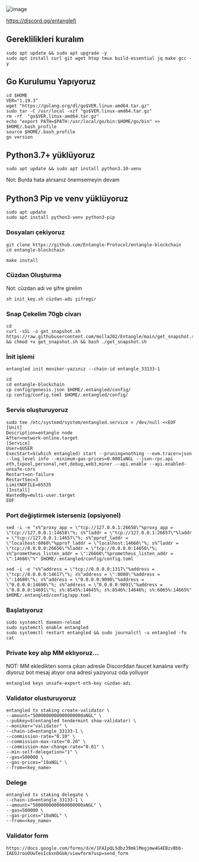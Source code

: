 ![image](https://github.com/molla202/Entangle/assets/91562185/e3546025-de57-498c-b68f-0d319a3d429f)



https://discord.gg/entanglefi
## Gereklilikleri kuralım
```
sudo apt update && sudo apt upgrade -y
sudo apt install curl git wget htop tmux build-essential jq make gcc -y
```
## Go Kurulumu Yapıyoruz
```
cd $HOME
VER="1.19.3"
wget "https://golang.org/dl/go$VER.linux-amd64.tar.gz"
sudo tar -C /usr/local -xzf "go$VER.linux-amd64.tar.gz"
rm -rf  "go$VER.linux-amd64.tar.gz"
echo "export PATH=$PATH:/usr/local/go/bin:$HOME/go/bin" >> $HOME/.bash_profile
source $HOME/.bash_profile
go version
```
## Python3.7+  yüklüyoruz
```
sudo apt update && sudo apt install python3.10-venv
```
Not: Burda hata alırsanız önemsemeyin devam
## Python3 Pip ve venv yüklüyoruz  
```
sudo apt update
sudo apt install python3-venv python3-pip
```

### Dosyaları çekiyoruz
```
git clone https://github.com/Entangle-Protocol/entangle-blockchain
cd entangle-blockchain
```
```
make install
```
### Cüzdan Oluşturma
Not: cüzdan adı ve şifre girelim
```
sh init_key.sh cüzdan-adı şifregir
```
### Snap Çekelim 70gb civarı
```
cd
curl -sSL -o get_snapshot.sh https://raw.githubusercontent.com/molla202/Entangle/main/get_snapshot.sh && chmod +x get_snapshot.sh && bash ./get_snapshot.sh
```
### İnit işlemi
```
entangled init moniker-yazınız --chain-id entangle_33133-1
```
```
cd
cd entangle-blockchain
cp config/genesis.json $HOME/.entangled/config/
cp config/config.toml $HOME/.entangled/config/
```
### Servis oluşturuyoruz
```
sudo tee /etc/systemd/system/entangled.service > /dev/null <<EOF
[Unit]
Description=entangle node
After=network-online.target
[Service]
User=$USER
ExecStart=$(which entangled) start --pruning=nothing --evm.tracer=json --log_level info --minimum-gas-prices=0.0001aNGL --json-rpc.api eth,txpool,personal,net,debug,web3,miner --api.enable --api.enabled-unsafe-cors
Restart=on-failure
RestartSec=3
LimitNOFILE=65535
[Install]
WantedBy=multi-user.target
EOF
```
### Port değiştirmek isterseniz (opsiyonel)
```
sed -i -e "s%^proxy_app = \"tcp://127.0.0.1:26658\"%proxy_app = \"tcp://127.0.0.1:14658\"%; s%^laddr = \"tcp://127.0.0.1:26657\"%laddr = \"tcp://127.0.0.1:14657\"%; s%^pprof_laddr = \"localhost:6060\"%pprof_laddr = \"localhost:14660\"%; s%^laddr = \"tcp://0.0.0.0:26656\"%laddr = \"tcp://0.0.0.0:14656\"%; s%^prometheus_listen_addr = \":26660\"%prometheus_listen_addr = \":14666\"%" $HOME/.entangled/config/config.toml

sed -i -e "s%^address = \"tcp://0.0.0.0:1317\"%address = \"tcp://0.0.0.0:14617\"%; s%^address = \":8080\"%address = \":14680\"%; s%^address = \"0.0.0.0:9090\"%address = \"0.0.0.0:14690\"%; s%^address = \"0.0.0.0:9091\"%address = \"0.0.0.0:14691\"%; s%:8545%:14645%; s%:8546%:14646%; s%:6065%:14665%" $HOME/.entangled/config/app.toml
```
### Başlatıyoruz
```
sudo systemctl daemon-reload
sudo systemctl enable entangled
sudo systemctl restart entangled && sudo journalctl -u entangled -fo cat
```
### Private key alıp MM eklıyoruz...
NOT: MM ekledikten sonra çıkan adresle Discorddan faucet kanalına verify diyoruz bot mesaj atıyor ona adresi yazıyoruz oda yolluyor
```
entangled keys unsafe-export-eth-key cüzdan-adı
```
### Validator olusturuyoruz
```
entangled tx staking create-validator \
--amount="5000000000000000000aNGL" \
--pubkey=$(entangled tendermint show-validator) \
--moniker="validator" \
--chain-id=entangle_33133-1 \
--commission-rate="0.10" \
--commission-max-rate="0.20" \
--commission-max-change-rate="0.01" \
--min-self-delegation="1" \
--gas=500000 \
--gas-prices="10aNGL" \
--from=<key_name>
```
### Delege
```
entangled tx staking delegate \
--chain-id=entangle_33133-1 \
--amount="5000000000000000000aNGL" \
--gas=500000 \
--gas-prices="10aNGL" \
--from=<key_name>
```
### Validator form
```
https://docs.google.com/forms/d/e/1FAIpQLSdbz39mklMegjmw4G4EBzvBbb-IAEOJrooOUwTesIc6xnDGUA/viewform?usp=send_form
```
